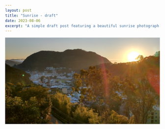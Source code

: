 ```yaml
---
layout: post
title: "Sunrise - draft"
date: 2023-08-06
excerpt: "A simple draft post featuring a beautiful sunrise photograph captured in HDR."
---
```


![Test](/docs/assets/images/IMG_20230806_062907539_HDR~2.jpg)
